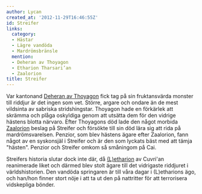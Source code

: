 ```yaml
---
author: Lycan
created_at: '2012-11-29T16:46:55Z'
id: Streifer
links:
  category:
  - Hästar
  - Lägre vandöda
  - Mardrömsbränsle
  mention:
  - Deheran av Thoyagon
  - Etharion Tharsari’an
  - Zaalorion
title: Streifer
---
```


Var kantonand [Deheran av Thoyagon] fick tag på sin fruktansvärda monster till riddjur är det ingen
som vet. Större, argare och ondare än de mest vildsinta av sabriska stridshingstar. Thoyagon hade en
förkärlek att skrämma och plåga oskyldiga genom att utsätta dem för den vidrige hästens blotta
närvaro. Efter Thoyagons död lade den något morbida [Zaalorion] beslag på Streifer och försökte till
sin död lära sig att rida på mardrömsvarelsen. Penzior, som blev hästens ägare efter Zaalorion, fann
något av en syskonsjäl i Streifer och är den som lyckats bäst med att tämja "hästen". Penzior och
Streifer omkom så småningom på Cai.

Streifers historia slutar dock inte där, då [(L)etharion] av Cuvri'an reanimerade liket och därmed
blev stolt ägare till det vidrigaste riddjuret i världshistorien. Den vandöda springaren är till
våra dagar i (L)etharions ägo, och han/hon finner stort nöje i att ta ut den på nattritter för att
terrorisera vidskepliga bönder.

  [Deheran av Thoyagon]: Deheran_av_Thoyagon
  [Zaalorion]: Zaalorion
  [(L)etharion]: Etharion_Tharsarian